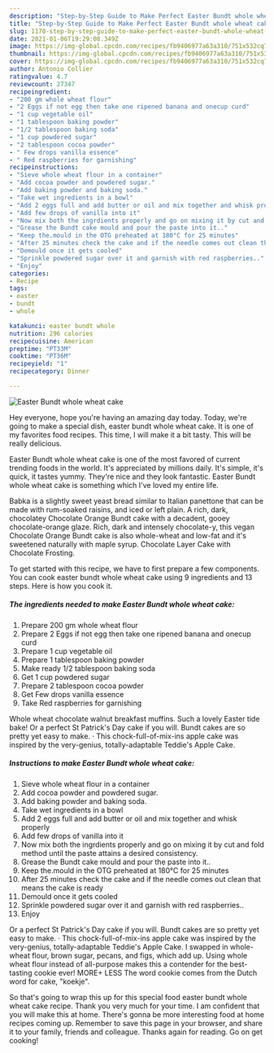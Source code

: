 ```yaml
---
description: "Step-by-Step Guide to Make Perfect Easter Bundt whole wheat cake"
title: "Step-by-Step Guide to Make Perfect Easter Bundt whole wheat cake"
slug: 1170-step-by-step-guide-to-make-perfect-easter-bundt-whole-wheat-cake
date: 2021-01-06T19:29:08.349Z
image: https://img-global.cpcdn.com/recipes/fb9406977a63a310/751x532cq70/easter-bundt-whole-wheat-cake-recipe-main-photo.jpg
thumbnail: https://img-global.cpcdn.com/recipes/fb9406977a63a310/751x532cq70/easter-bundt-whole-wheat-cake-recipe-main-photo.jpg
cover: https://img-global.cpcdn.com/recipes/fb9406977a63a310/751x532cq70/easter-bundt-whole-wheat-cake-recipe-main-photo.jpg
author: Antonio Collier
ratingvalue: 4.7
reviewcount: 27347
recipeingredient:
- "200 gm whole wheat flour"
- "2 Eggs if not egg then take one ripened banana and onecup curd"
- "1 cup vegetable oil"
- "1 tablespoon baking powder"
- "1/2 tablespoon baking soda"
- "1 cup powdered sugar"
- "2 tablespoon cocoa powder"
- " Few drops vanilla essence"
- " Red raspberries for garnishing"
recipeinstructions:
- "Sieve whole wheat flour in a container"
- "Add cocoa powder and powdered sugar."
- "Add baking powder and baking soda."
- "Take wet ingredients in a bowl"
- "Add 2 eggs full and add butter or oil and mix together and whisk properly"
- "Add few drops of vanilla into it"
- "Now mix both the ingrdients properly and go on mixing it by cut and fold method until the paste attains a desired consistency."
- "Grease the Bundt cake mould and pour the paste into it.."
- "Keep the.mould in the OTG preheated at 180°C for 25 minutes"
- "After 25 minutes check the cake and if the needle comes out clean that means the cake is ready"
- "Demould once it gets cooled"
- "Sprinkle powdered sugar over it and garnish with red raspberries.."
- "Enjoy"
categories:
- Recipe
tags:
- easter
- bundt
- whole

katakunci: easter bundt whole 
nutrition: 296 calories
recipecuisine: American
preptime: "PT33M"
cooktime: "PT36M"
recipeyield: "1"
recipecategory: Dinner

---
```



![Easter Bundt whole wheat cake](https://img-global.cpcdn.com/recipes/fb9406977a63a310/751x532cq70/easter-bundt-whole-wheat-cake-recipe-main-photo.jpg)

Hey everyone, hope you're having an amazing day today. Today, we're going to make a special dish, easter bundt whole wheat cake. It is one of my favorites food recipes. This time, I will make it a bit tasty. This will be really delicious.

Easter Bundt whole wheat cake is one of the most favored of current trending foods in the world. It's appreciated by millions daily. It's simple, it's quick, it tastes yummy. They're nice and they look fantastic. Easter Bundt whole wheat cake is something which I've loved my entire life.

Babka is a slightly sweet yeast bread similar to Italian panettone that can be made with rum-soaked raisins, and iced or left plain. A rich, dark, chocolatey Chocolate Orange Bundt cake with a decadent, gooey chocolate-orange glaze. Rich, dark and intensely chocolate-y, this vegan Chocolate Orange Bundt cake is also whole-wheat and low-fat and it&#39;s sweetened naturally with maple syrup. Chocolate Layer Cake with Chocolate Frosting.


To get started with this recipe, we have to first prepare a few components. You can cook easter bundt whole wheat cake using 9 ingredients and 13 steps. Here is how you cook it.

<!--inarticleads1-->

##### The ingredients needed to make Easter Bundt whole wheat cake:

1. Prepare 200 gm whole wheat flour
1. Prepare 2 Eggs if not egg then take one ripened banana and onecup curd
1. Prepare 1 cup vegetable oil
1. Prepare 1 tablespoon baking powder
1. Make ready 1/2 tablespoon baking soda
1. Get 1 cup powdered sugar
1. Prepare 2 tablespoon cocoa powder
1. Get  Few drops vanilla essence
1. Take  Red raspberries for garnishing


Whole wheat chocolate walnut breakfast muffins. Such a lovely Easter tide bake! Or a perfect St Patrick&#39;s Day cake if you will. Bundt cakes are so pretty yet easy to make. · This chock-full-of-mix-ins apple cake was inspired by the very-genius, totally-adaptable Teddie&#39;s Apple Cake. 

<!--inarticleads2-->

##### Instructions to make Easter Bundt whole wheat cake:

1. Sieve whole wheat flour in a container
1. Add cocoa powder and powdered sugar.
1. Add baking powder and baking soda.
1. Take wet ingredients in a bowl
1. Add 2 eggs full and add butter or oil and mix together and whisk properly
1. Add few drops of vanilla into it
1. Now mix both the ingrdients properly and go on mixing it by cut and fold method until the paste attains a desired consistency.
1. Grease the Bundt cake mould and pour the paste into it..
1. Keep the.mould in the OTG preheated at 180°C for 25 minutes
1. After 25 minutes check the cake and if the needle comes out clean that means the cake is ready
1. Demould once it gets cooled
1. Sprinkle powdered sugar over it and garnish with red raspberries..
1. Enjoy


Or a perfect St Patrick&#39;s Day cake if you will. Bundt cakes are so pretty yet easy to make. · This chock-full-of-mix-ins apple cake was inspired by the very-genius, totally-adaptable Teddie&#39;s Apple Cake. I swapped in whole-wheat flour, brown sugar, pecans, and figs, which add up. Using whole wheat flour instead of all-purpose makes this a contender for the best-tasting cookie ever! MORE+ LESS The word cookie comes from the Dutch word for cake, &#34;koekje&#34;. 

So that's going to wrap this up for this special food easter bundt whole wheat cake recipe. Thank you very much for your time. I am confident that you will make this at home. There's gonna be more interesting food at home recipes coming up. Remember to save this page in your browser, and share it to your family, friends and colleague. Thanks again for reading. Go on get cooking!
